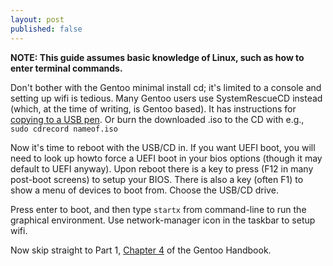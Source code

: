 ```yaml
---
layout: post
published: false
---
```


**NOTE: This guide assumes basic knowledge of Linux, such as how to enter terminal commands.**             

Don't bother with the Gentoo minimal install cd; it's limited to a console and setting up wifi is tedious. Many Gentoo users use SystemRescueCD instead (which, at the time of writing, is Gentoo based). It has instructions for [copying to a USB pen](http://www.sysresccd.org/Sysresccd-manual-en_How_to_install_SystemRescueCd_on_an_USB-stick). Or burn the downloaded .iso to the CD with e.g., ``` sudo cdrecord nameof.iso```

Now it's time to reboot with the USB/CD in. If you want UEFI boot, you will need to look up howto force a UEFI boot in your bios options (though it may default to UEFI anyway). Upon reboot there is a key to press (F12 in many post-boot screens) to setup your BIOS. There is also a key (often F1) to show a menu of devices to boot from. Choose the USB/CD drive.

Press enter to boot, and then type ```startx``` from command-line to run the graphical environment. Use network-manager icon in the taskbar to setup wifi.

Now skip straight to Part 1, [Chapter 4](http://www.gentoo.org/doc/en/handbook/handbook-amd64.xml?part=1&chap=4) of the Gentoo Handbook.